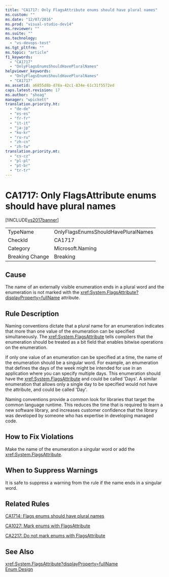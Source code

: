 ```yaml
---
title: "CA1717: Only FlagsAttribute enums should have plural names"
ms.custom: ""
ms.date: "12/07/2016"
ms.prod: "visual-studio-dev14"
ms.reviewer: ""
ms.suite: ""
ms.technology: 
  - "vs-devops-test"
ms.tgt_pltfrm: ""
ms.topic: "article"
f1_keywords: 
  - "CA1717"
  - "OnlyFlagsEnumsShouldHavePluralNames"
helpviewer_keywords: 
  - "OnlyFlagsEnumsShouldHavePluralNames"
  - "CA1717"
ms.assetid: a6855d8b-d78a-42c1-834e-61c31f5572ed
caps.latest.revision: 17
ms.author: "shoag"
manager: "wpickett"
translation.priority.ht: 
  - "de-de"
  - "es-es"
  - "fr-fr"
  - "it-it"
  - "ja-jp"
  - "ko-kr"
  - "ru-ru"
  - "zh-cn"
  - "zh-tw"
translation.priority.mt: 
  - "cs-cz"
  - "pl-pl"
  - "pt-br"
  - "tr-tr"
---
```

# CA1717: Only FlagsAttribute enums should have plural names
[!INCLUDE[vs2017banner](../code-quality/includes/vs2017banner.md)]

|||  
|-|-|  
|TypeName|OnlyFlagsEnumsShouldHavePluralNames|  
|CheckId|CA1717|  
|Category|Microsoft.Naming|  
|Breaking Change|Breaking|  
  
## Cause  
 The name of an externally visible enumeration ends in a plural word and the enumeration is not marked with the <xref:System.FlagsAttribute?displayProperty=fullName> attribute.  
  
## Rule Description  
 Naming conventions dictate that a plural name for an enumeration indicates that more than one value of the enumeration can be specified simultaneously. The <xref:System.FlagsAttribute> tells compilers that the enumeration should be treated as a bit field that enables bitwise operations on the enumeration.  
  
 If only one value of an enumeration can be specified at a time, the name of the enumeration should be a singular word. For example, an enumeration that defines the days of the week might be intended for use in an application where you can specify multiple days. This enumeration should have the <xref:System.FlagsAttribute> and could be called 'Days'. A similar enumeration that allows only a single day to be specified would not have the attribute, and could be called 'Day'.  
  
 Naming conventions provide a common look for libraries that target the common language runtime. This reduces the time that is required to learn a new software library, and increases customer confidence that the library was developed by someone who has expertise in developing managed code.  
  
## How to Fix Violations  
 Make the name of the enumeration a singular word or add the <xref:System.FlagsAttribute>.  
  
## When to Suppress Warnings  
 It is safe to suppress a warning from the rule if the name ends in a singular word.  
  
## Related Rules  
 [CA1714: Flags enums should have plural names](../code-quality/ca1714--flags-enums-should-have-plural-names.md)  
  
 [CA1027: Mark enums with FlagsAttribute](../code-quality/ca1027--mark-enums-with-flagsattribute.md)  
  
 [CA2217: Do not mark enums with FlagsAttribute](../code-quality/ca2217--do-not-mark-enums-with-flagsattribute.md)  
  
## See Also  
 <xref:System.FlagsAttribute?displayProperty=fullName>   
 [Enum Design](http://msdn.microsoft.com/library/dd53c952-9d9a-4736-86ff-9540e815d545)